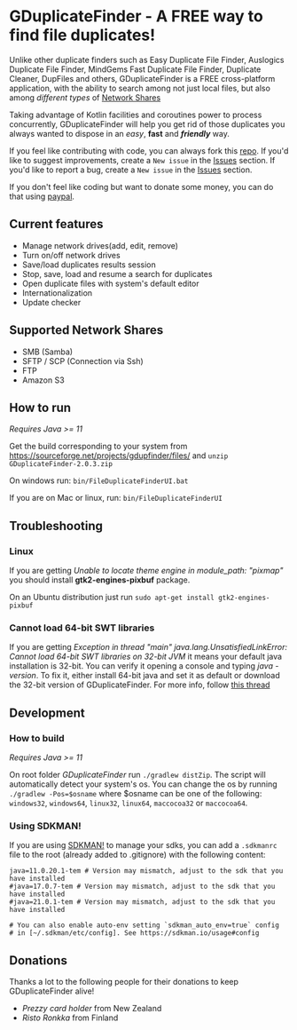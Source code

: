 # GDuplicateFinder - A **FREE** way to find file duplicates!

Unlike other duplicate finders such as Easy Duplicate File Finder,
Auslogics Duplicate File Finder, MindGems Fast Duplicate File Finder,
Duplicate Cleaner, DupFiles and others, GDuplicateFinder is a FREE cross-platform
application, with the ability to search among not just local files, but also among
_different types_ of [Network Shares](#supported-network-shares)

Taking advantage of Kotlin facilities and coroutines power to process concurrently,
GDuplicateFinder will help you get rid of those duplicates you always
wanted to dispose in an _easy_, __fast__ and ___friendly___ way.

If you feel like contributing with code, you can always fork this [repo](https://github.com/guicamest/GDuplicate-Finder).
If you'd like to suggest improvements, create a `New issue` in the [Issues](https://github.com/guicamest/GDuplicate-Finder/issues) section.
If you'd like to report a bug, create a `New issue` in the [Issues](https://github.com/guicamest/GDuplicate-Finder/issues) section.

If you don't feel like coding but want to donate some money, you can do that using [paypal](https://www.paypal.com/cgi-bin/webscr?cmd=_s-xclick&hosted_button_id=fezuqqg9t6j6y).

## Current features

- Manage network drives(add, edit, remove)
- Turn on/off network drives
- Save/load duplicates results session
- Stop, save, load and resume a search for duplicates
- Open duplicate files with system's default editor
- Internationalization
- Update checker

## Supported Network Shares

- SMB (Samba)
- SFTP / SCP (Connection via Ssh)
- FTP
- Amazon S3

## How to run

_Requires Java >= 11_

Get the build corresponding to your system from https://sourceforge.net/projects/gdupfinder/files/
and `unzip GDuplicateFinder-2.0.3.zip`

On windows run: `bin/FileDuplicateFinderUI.bat`

If you are on Mac or linux, run: `bin/FileDuplicateFinderUI`

## Troubleshooting

### Linux

If you are getting *Unable to locate theme engine in module_path: "pixmap"*
you should install **gtk2-engines-pixbuf** package.

On an Ubuntu distribution just run `sudo apt-get install gtk2-engines-pixbuf`

### Cannot load 64-bit SWT libraries

If you are getting *Exception in thread "main" java.lang.UnsatisfiedLinkError: Cannot load 64-bit SWT libraries on 32-bit JVM*
it means your default java installation is 32-bit. You can verify it opening a console and typing *java -version*.
To fix it, either install 64-bit java and set it as default or download the 32-bit version of GDuplicateFinder.
For more info, follow [this thread](http://sourceforge.net/p/gdupfinder/discussion/general/thread/a1a82607/)

## Development

### How to build

_Requires Java >= 11_

On root folder *GDuplicateFinder* run `./gradlew distZip`.
The script will automatically detect your system's os.
You can change the os by running `./gradlew -Pos=$osname`
where $osname can be one of the following:
`windows32`, `windows64`, `linux32`, `linux64`, `maccocoa32` or `maccocoa64`.

### Using SDKMAN!

If you are using [SDKMAN!](https://sdkman.io/) to manage your sdks, you can add a `.sdkmanrc` file to the root
(already added to .gitignore) with the following content:
```
java=11.0.20.1-tem # Version may mismatch, adjust to the sdk that you have installed
#java=17.0.7-tem # Version may mismatch, adjust to the sdk that you have installed
#java=21.0.1-tem # Version may mismatch, adjust to the sdk that you have installed

# You can also enable auto-env setting `sdkman_auto_env=true` config
# in [~/.sdkman/etc/config]. See https://sdkman.io/usage#config
```

## Donations

Thanks a lot to the following people for their donations to keep GDuplicateFinder alive!
- *Prezzy card holder* from New Zealand
- *Risto Ronkka* from Finland

